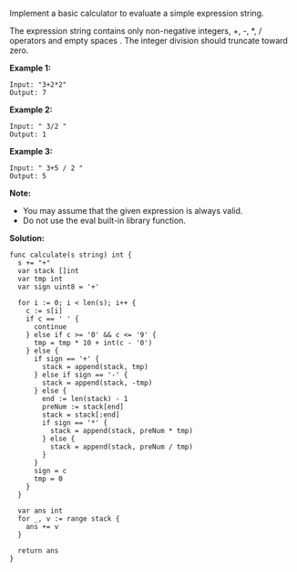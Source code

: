 Implement a basic calculator to evaluate a simple expression string.

The expression string contains only non-negative integers, +, -, *, / operators and empty spaces . The integer division should truncate toward zero.

**Example 1:**
```
Input: "3+2*2"
Output: 7
```
**Example 2:**
```
Input: " 3/2 "
Output: 1
```
**Example 3:**
```
Input: " 3+5 / 2 "
Output: 5
```
**Note:**

- You may assume that the given expression is always valid.
- Do not use the eval built-in library function.

**Solution:**

```golang
func calculate(s string) int {
  s += "+"
  var stack []int
  var tmp int
  var sign uint8 = '+'

  for i := 0; i < len(s); i++ {
    c := s[i]
    if c == ' ' {
      continue
    } else if c >= '0' && c <= '9' {
      tmp = tmp * 10 + int(c - '0')
    } else {
      if sign == '+' {
        stack = append(stack, tmp)
      } else if sign == '-' {
        stack = append(stack, -tmp)
      } else {
        end := len(stack) - 1
        preNum := stack[end]
        stack = stack[:end]
        if sign == '*' {
          stack = append(stack, preNum * tmp)
        } else {
          stack = append(stack, preNum / tmp)
        }
      }
      sign = c
      tmp = 0
    }
  }

  var ans int
  for _, v := range stack {
    ans += v
  }

  return ans
}
```
